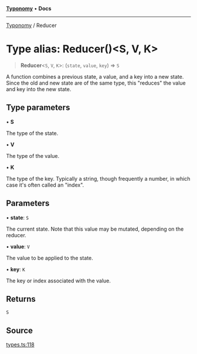 [**Typonomy**](../README.md) • **Docs**

***

[Typonomy](../globals.md) / Reducer

# Type alias: Reducer()\<S, V, K\>

> **Reducer**\<`S`, `V`, `K`\>: (`state`, `value`, `key`) => `S`

A function combines a previous state, a value, and a key into a new state.
Since the old and new state are of the same type, this "reduces" the value and key into the new state.

## Type parameters

• **S**

The type of the state.

• **V**

The type of the value.

• **K**

The type of the key.
 Typically a string, though frequently a number, in which case it's often called an "index".

## Parameters

• **state**: `S`

The current state. Note that this value may be mutated, depending on the reducer.

• **value**: `V`

The value to be applied to the state.

• **key**: `K`

The key or index associated with the value.

## Returns

`S`

## Source

[types.ts:118](https://github.com/softcraft-development/typonomy/blob/1b8341dc287f5d4629e29cda9ae815b4e8592c92/src/types.ts#L118)
